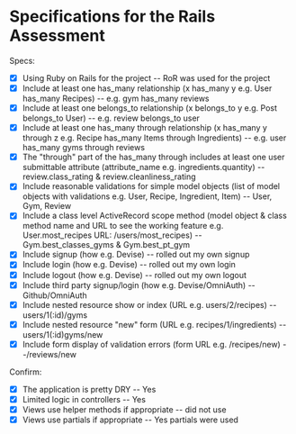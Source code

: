# Specifications for the Rails Assessment

Specs:
- [x] Using Ruby on Rails for the project -- RoR was used for the project
- [x] Include at least one has_many relationship (x has_many y e.g. User has_many Recipes) -- e.g. gym has_many reviews
- [x] Include at least one belongs_to relationship (x belongs_to y e.g. Post belongs_to User) -- e.g. review belongs_to user
- [x] Include at least one has_many through relationship (x has_many y through z e.g. Recipe has_many Items through Ingredients) -- e.g. user has_many gyms through reviews
- [x] The "through" part of the has_many through includes at least one user submittable attribute (attribute_name e.g. ingredients.quantity) -- review.class_rating & review.cleanliness_rating
- [x] Include reasonable validations for simple model objects (list of model objects with validations e.g. User, Recipe, Ingredient, Item) -- User, Gym, Review
- [x] Include a class level ActiveRecord scope method (model object & class method name and URL to see the working feature e.g. User.most_recipes URL: /users/most_recipes) -- Gym.best_classes_gyms & Gym.best_pt_gym
- [x] Include signup (how e.g. Devise) -- rolled out my own signup
- [x] Include login (how e.g. Devise) -- rolled out my own login
- [x] Include logout (how e.g. Devise) -- rolled out my own logout
- [x] Include third party signup/login (how e.g. Devise/OmniAuth) -- Github/OmniAuth
- [x] Include nested resource show or index (URL e.g. users/2/recipes) -- users/1(:id)/gyms
- [x] Include nested resource "new" form (URL e.g. recipes/1/ingredients) -- users/1(:id)gyms/new
- [x] Include form display of validation errors (form URL e.g. /recipes/new) --/reviews/new

Confirm:
- [x] The application is pretty DRY -- Yes
- [x] Limited logic in controllers -- Yes
- [x] Views use helper methods if appropriate -- did not use
- [x] Views use partials if appropriate -- Yes partials were used